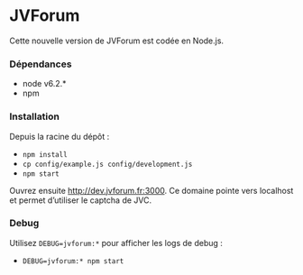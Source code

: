 # JVForum

Cette nouvelle version de JVForum est codée en Node.js.

### Dépendances

- node v6.2.*
- npm

### Installation

Depuis la racine du dépôt :
* `npm install`
* `cp config/example.js config/development.js`
* `npm start`

Ouvrez ensuite <http://dev.jvforum.fr:3000>. Ce domaine pointe vers localhost et permet d’utiliser le captcha de JVC.

### Debug

Utilisez `DEBUG=jvforum:*` pour afficher les logs de debug :

* `DEBUG=jvforum:* npm start`
